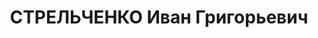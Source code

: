 ---
title: СТРЕЛЬЧЕНКО Иван Григорьевич
description: 'Родился в 1905 г., г. Ставрополь, русский, образование 7 классов и сельскохозяйственный
  техникум, б/п, учащийся. Проживал: г. Ставрополь.

  Арестован 4 февраля 1924 г.

  Приговорен: СтавргубЧК по Уголовно-судебному отделению ? 8 мая 1924 г.

  Приговор: 5 лет лагерей'
---